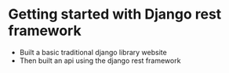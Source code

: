 # Getting started with Django rest framework
- Built a basic traditional django library website
- Then built an api using the django rest framework